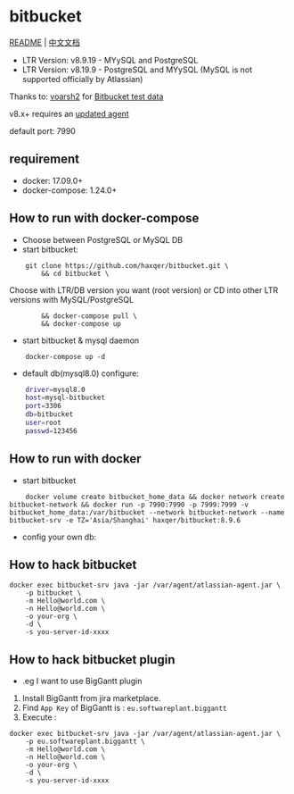 # bitbucket

[README](README.md) | [中文文档](README_zh.md)

+ LTR Version: v8.9.19 - MYySQL and PostgreSQL
+ LTR Version: v8.19.9 - PostgreSQL and MYySQL (MySQL is not supported officially by Atlassian)


Thanks to: [voarsh2](https://github.com/voarsh2) for [Bitbucket test data](https://github.com/haxqer/jira/issues/30) 

v8.x+ requires an [updated agent](https://github.com/haxqer/bitbucket/issues/1)

default port: 7990

## requirement
- docker: 17.09.0+
- docker-compose: 1.24.0+

## How to run with docker-compose

- Choose between PostgreSQL or MySQL DB
- start bitbucket:

```
    git clone https://github.com/haxqer/bitbucket.git \
        && cd bitbucket \
```

Choose with LTR/DB version you want (root version) or CD into other LTR versions with MySQL/PostgreSQL

```
        && docker-compose pull \
        && docker-compose up
```

- start bitbucket & mysql daemon

```
    docker-compose up -d
```

- default db(mysql8.0) configure:

```bash
    driver=mysql8.0
    host=mysql-bitbucket
    port=3306
    db=bitbucket
    user=root
    passwd=123456
```

## How to run with docker

- start bitbucket

```
    docker volume create bitbucket_home_data && docker network create bitbucket-network && docker run -p 7990:7990 -p 7999:7999 -v bitbucket_home_data:/var/bitbucket --network bitbucket-network --name bitbucket-srv -e TZ='Asia/Shanghai' haxqer/bitbucket:8.9.6
```

- config your own db:



## How to hack bitbucket

```
docker exec bitbucket-srv java -jar /var/agent/atlassian-agent.jar \
    -p bitbucket \
    -m Hello@world.com \
    -n Hello@world.com \
    -o your-org \
    -d \
    -s you-server-id-xxxx
```

## How to hack bitbucket plugin

- .eg I want to use BigGantt plugin
1. Install BigGantt from jira marketplace.
2. Find `App Key` of BigGantt is : `eu.softwareplant.biggantt`
3. Execute :

```
docker exec bitbucket-srv java -jar /var/agent/atlassian-agent.jar \
    -p eu.softwareplant.biggantt \
    -m Hello@world.com \
    -n Hello@world.com \
    -o your-org \
    -d \
    -s you-server-id-xxxx
```

